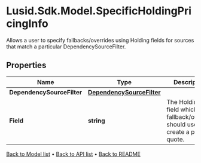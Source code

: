 # Lusid.Sdk.Model.SpecificHoldingPricingInfo
Allows a user to specify fallbacks/overrides using Holding fields for sources that match a particular DependencySourceFilter.

## Properties

Name | Type | Description | Notes
------------ | ------------- | ------------- | -------------
**DependencySourceFilter** | [**DependencySourceFilter**](DependencySourceFilter.md) |  | 
**Field** | **string** | The Holding field which the fallback/override should use to create a price quote. | 

[Back to Model list](../README.md#documentation-for-models) &#8226; [Back to API list](../README.md#documentation-for-api-endpoints) &#8226; [Back to README](../README.md)

